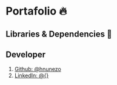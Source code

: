 # Portafolio :fire:

## Libraries & Dependencies :toolbox:




## Developer

1. [Github: @hnunezo](https://github.com/hnunezo)
2. [LinkedIn: @{}](https://www.linkedin.com/in/{}/)
